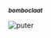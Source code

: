 ***<sub>bomboclaat</sub>***

<img src="https://64.media.tumblr.com/e908d0412a3a83bee0a214e3c37a108e/706bea16232a4664-70/s1280x1920/20678724730595dbbc0bc70711ef8387fd9eacc4.jpg" alt="puter">
